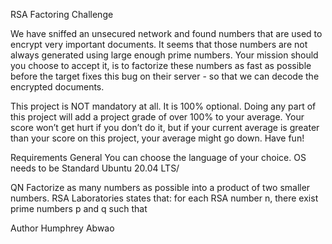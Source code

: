 RSA Factoring Challenge

We have sniffed an unsecured network and found numbers that are used to encrypt very important documents. It seems that those numbers are not always generated using large enough prime numbers. Your mission should you choose to accept it, is to factorize these numbers as fast as possible before the target fixes this bug on their server - so that we can decode the encrypted documents.

This project is NOT mandatory at all. It is 100% optional. Doing any part of this project will add a project grade of over 100% to your average. Your score won’t get hurt if you don’t do it, but if your current average is greater than your score on this project, your average might go down. Have fun!

Requirements
General
You can choose the language of your choice.
OS needs to be Standard Ubuntu 20.04 LTS/

QN
Factorize as many numbers as possible into a product of two smaller numbers.
RSA Laboratories states that: for each RSA number n, there exist prime numbers p and q such that

Author
Humphrey Abwao
